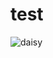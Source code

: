 # test
![daisy](https://user-images.githubusercontent.com/4611487/142746997-5a653cdf-e63b-4ef4-a1bf-7a16d446bf99.png)
